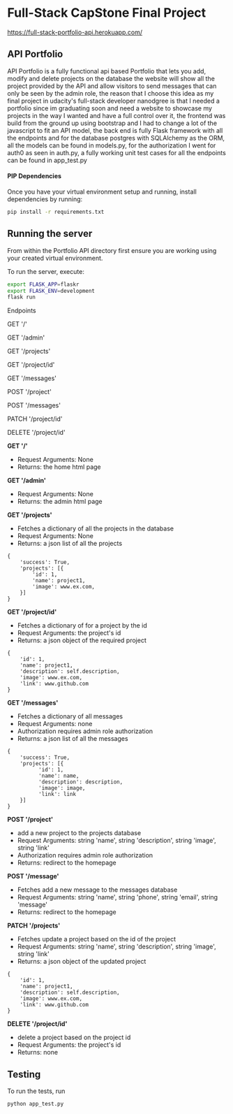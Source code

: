 # Full-Stack CapStone Final Project
https://full-stack-portfolio-api.herokuapp.com/

## API Portfolio

API Portfolio is a fully functional api based Portfolio that lets you add, modify and delete projects on the database the website will show all the project provided by the API and allow visitors to send messages that can only be seen by the admin role,
the reason that I choose this idea as my final project in udacity's full-stack developer nanodgree is that I needed a portfolio since im graduating soon and need a website to showcase my projects in the way I wanted and have a full control over it,
the frontend was build from the ground up using bootstrap and I had to change a lot of the javascript to fit an API model,
the back end is fully Flask framework with all the endpoints and for the database postgres with SQLAlchemy as the ORM, all the models can be found in models.py,
for the authorization I went for auth0 as seen in auth.py,
a fully working unit test cases for all the endpoints can be found in app_test.py 




#### PIP Dependencies

Once you have your virtual environment setup and running, install dependencies by running:

```bash
pip install -r requirements.txt
```


## Running the server

From within the Portfolio API directory first ensure you are working using your created virtual environment.

To run the server, execute:

```bash
export FLASK_APP=flaskr
export FLASK_ENV=development
flask run
```



Endpoints

GET '/'

GET '/admin'

GET '/projects'

GET '/project/id'

GET '/messages'

POST '/project'

POST '/messages'

PATCH '/project/id'

DELETE '/project/id'


**GET '/'**
- Request Arguments: None
- Returns: the home html page 

**GET '/admin'**
- Request Arguments: None
- Returns: the admin html page 


**GET '/projects'**
- Fetches a dictionary of all the projects in the database
- Request Arguments: None
- Returns: a json list of all the projects 
```
{
    'success': True,
    'projects': [{
        'id': 1,
        'name': project1,
        'image': www.ex.com,
    }]
}

```
**GET '/project/id'**
- Fetches a dictionary of for a project by the id 
- Request Arguments: the project's id
- Returns: a json object of the required project 
```
{
    'id': 1,
    'name': project1,
    'description': self.description,
    'image': www.ex.com,
    'link': www.github.com
}
```


**GET '/messages'**
- Fetches a dictionary of all messages
- Request Arguments: none
- Authorization requires admin role authorization
- Returns: a json list of all the messages
```
{
    'success': True,
    'projects': [{
          'id': 1,
          'name': name,
          'description': description,
          'image': image,
          'link': link
    }]
}
```
**POST '/project'**
- add a new project to the projects database 
- Request Arguments: string 'name', string 'description', string 'image', string 'link'
- Authorization requires admin role authorization
- Returns: redirect to the homepage 


**POST '/message'**
- Fetches add a new message to the messages database
- Request Arguments: string 'name', string 'phone', string 'email', string 'message' 
- Returns: redirect to the homepage 


**PATCH '/projects'**
- Fetches update a project based on the id of the project
- Request Arguments:  string 'name', string 'description', string 'image', string 'link'
- Returns:  a json object of the updated project 
```
{
    'id': 1,
    'name': project1,
    'description': self.description,
    'image': www.ex.com,
    'link': www.github.com
}
```


**DELETE '/project/id'**
- delete a project based on the project id
- Request Arguments: the project's id
- Returns: none



## Testing
To run the tests, run
```
python app_test.py
```